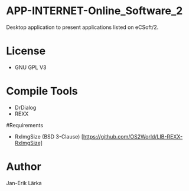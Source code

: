 # APP-INTERNET-Online_Software_2
Desktop application to present applications listed on eCSoft/2.

# License
* GNU GPL V3

# Compile Tools
* DrDialog
* REXX

#Requirements
* RxImgSize (BSD 3-Clause) [https://github.com/OS2World/LIB-REXX-RxImgSize]

# Author
Jan-Erik Lärka

